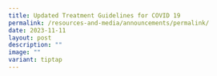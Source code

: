 ```yaml
---
title: Updated Treatment Guidelines for COVID 19
permalink: /resources-and-media/announcements/permalink/
date: 2023-11-11
layout: post
description: ""
image: ""
variant: tiptap
---
```

